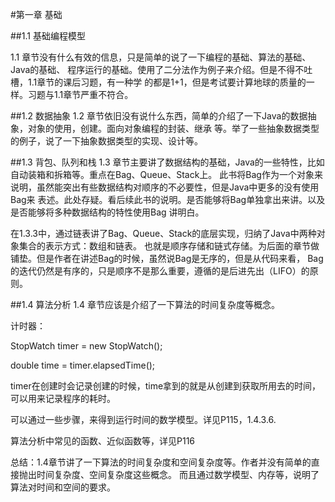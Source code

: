 #第一章 基础

##1.1 基础编程模型

1.1 章节没有什么有效的信息，只是简单的说了一下编程的基础、算法的基础、Java的基础、
程序运行的基础。使用了二分法作为例子来介绍。但是不得不吐槽，1.1章节的课后习题，有一种学
的都是1+1，但是考试要计算地球的质量的一样。习题与1.1章节严重不符合。

##1.2 数据抽象
1.2 章节依旧没有说什么东西，简单的介绍了一下Java的数据抽象，对象的使用，创建。面向对象编程的封装、继承
等。举了一些抽象数据类型的例子，说了一下抽象数据类型的实现、设计等。

##1.3 背包、队列和栈
1.3 章节主要讲了数据结构的基础，Java的一些特性，比如自动装箱和拆箱等。重点在Bag、Queue、Stack上。
此书将Bag作为一个对象来说明，虽然能突出有些数据结构对顺序的不必要性，但是Java中更多的没有使用Bag来
表述。此处存疑。看后续此书的说明。是否能够将Bag单独拿出来讲。以及是否能够将多种数据结构的特性使用Bag
讲明白。

在1.3.3中，通过链表讲了Bag、Queue、Stack的底层实现，归纳了Java中两种对象集合的表示方式：数组和链表。
也就是顺序存储和链式存储。为后面的章节做铺垫。但是作者在讲述Bag的时候，虽然说Bag是无序的，但是从代码来看，
Bag的迭代仍然是有序的，只是顺序不是那么重要，遵循的是后进先出（LIFO）的原则。

##1.4 算法分析
1.4 章节应该是介绍了一下算法的时间复杂度等概念。

计时器：

StopWatch timer = new StopWatch();

double time = timer.elapsedTime();

timer在创建时会记录创建的时候，time拿到的就是从创建到获取所用去的时间，可以用来记录程序的耗时。

可以通过一些步骤，来得到运行时间的数学模型。详见P115，1.4.3.6.

算法分析中常见的函数、近似函数等，详见P116

总结：1.4章节讲了一下算法的时间复杂度和空间复杂度等。作者并没有简单的直接抛出时间复杂度、空间复杂度这些概念。
而且通过数学模型、内存等，说明了算法对时间和空间的要求。

